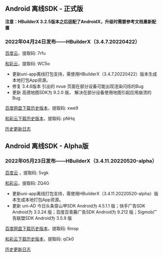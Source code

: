 ## Android 离线SDK - 正式版

**注意：HBuilderX 3.2.5版本之后适配了AndroidX，升级时需要参考文档重新配置**

### 2022年04月24日发布——HBuilderX（3.4.7.20220422）

[百度云](https://pan.baidu.com/s/14SZ-CjlbaNtGHk3CpamgXQ)，提取码: 7rfu

[和彩云](https://caiyun.139.com/m/i?115CeUbbHJ94r)，提取码: WC5o

+ 更新uni-app离线打包支持，需使用HBuilderX（3.4.7.20220422）版本生成本地打包App资源。
+ 修复 3.4.6版本 引出的 nvue 页面在部分设备可能出现渲染闪烁的Bug
+ 更新 高德地图SDK为 9.2.0 版， 解决在部分设备使用地图引起应用崩溃的Bug

[百度网盘下载历史版本](https://pan.baidu.com/s/1qxxUqh9ifF7mfJ4T46NB4Q)，提取码: xwe9

[和彩云下载历史版本](https://caiyun.139.com/m/i?115CnWfhS1Aka)，提取码: pNHq

[历史更新日志](/AppDocs/download/historyRelease/androidRelease.md)


## Android 离线SDK - Alpha版

### 2022年05月23日发布——HBuilderX（3.4.11.20220520-alpha）

[百度云](https://pan.baidu.com/s/1NLBTW94Im_zg5R38Wiijdg) ，提取码: 5vgk

[和彩云](https://caiyun.139.com/m/i?115CoAc8fSwkA)，提取码: ZQ4G

+ 更新uni-app离线打包支持，需使用HBuilderX（3.4.11.20220520-alpha）版本生成本地打包App资源。
+ 更新 uni-AD 今日头条穿山甲SDK Android为 4.5.1.1 版；快手广告SDK Android为 3.3.24 版；百度百青藤广告SDK Android为 9.212 版；Sigmob广告联盟SDK Android为 3.5.9 版

[百度网盘下载历史版本](https://pan.baidu.com/s/10fne34bwxWGtDJTd4PhroA)，提取码: 6msp

[和彩云下载历史版本](https://caiyun.139.com/m/i?115CnVmQQQRee)，提取码: qCk0

[历史更新日志](/AppDocs/download/historyRelease/androidAlpha.md)
